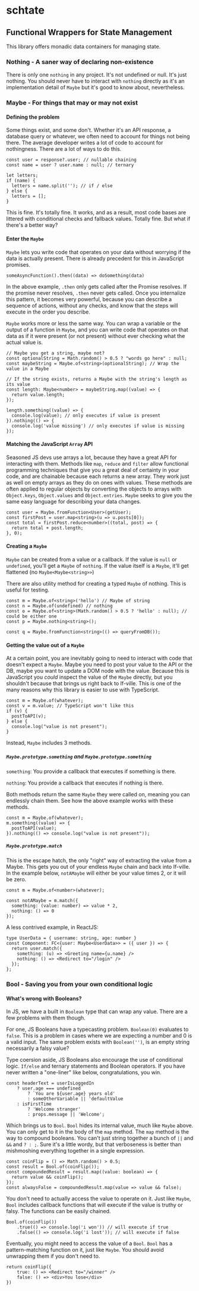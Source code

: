 # schtate

## Functional Wrappers for State Management

This library offers monadic data containers for managing state.

### Nothing - A saner way of declaring non-existence

There is only one `nothing` in any project. It's not undefined or null. It's just nothing. You should
never have to interact with `nothing` directly as it's an implementation
detail of `Maybe` but it's good to know about, nevertheless.

### Maybe - For things that may or may not exist

#### Defining the problem

Some things exist, and some don't. Whether it's an API response, a database query or whatever, we often need to
account for things not being there. The average developer writes a lot of code to account for nothingness. There are
a lot of ways to do this.

```
const user = response?.user; // nullable chaining
const name = user ? user.name : null; // ternary

let letters;
if (name) {
  letters = name.split(''); // if / else
} else {
  letters = [];
}
```

This is fine. It's totally fine. It works, and as a result, most code bases are littered with conditional checks and
fallback values. Totally fine. But what if there's a better way?

#### Enter the `Maybe`

`Maybe` lets you write code that operates on your data without worrying
if the data is actually present. There is already precedent for this in JavaScript promises.

```
someAsyncFunction().then((data) => doSomething(data)
```

In the above example, `.then` only gets called after the Promise resolves. If the promise never
resolves, `.then` never gets called. Once you internalize this pattern, it becomes very powerful, because you
can describe a sequence of actions, without any checks, and know that the steps will execute in the order you
describe.

`Maybe` works more or less the same way. You can wrap a variable or the output of a function in `Maybe`,
and you can write code that operates on that data as if it were present (or not present) without ever checking
what the actual value is.

```
// Maybe you get a string, maybe not?
const optionalString = Math.random() > 0.5 ? "words go here" : null;
const maybeString = Maybe.of<string>(optionalString); // Wrap the value in a Maybe

// If the string exists, returns a Maybe with the string's length as its value
const length: Maybe<number> = maybeString.map((value) => {
  return value.length;
});

length.something((value) => {
  console.log(value); // only executes if value is present
}).nothing(() => {
  console.log('value missing') // only executes if value is missing
});
```

#### Matching the JavaScript `Array` API

Seasoned JS devs use arrays a lot, because they have a great API for interacting with them. Methods like
`map`, `reduce` and `filter` allow functional programming techniques that give you a great deal of certainty
in your code, and are chainable because each returns a new array. They work just as well on empty arrays as
they do on ones with values. These methods are often applied to regular objects
by converting the objects to arrays with `Object.keys`, `Object.values` and `Object.entries`. `Maybe` seeks
to give you the same easy language for describing your data changes.

```
const user = Maybe.fromFunction<User>(getUser);
const firstPost = user.map<string>(u => u.posts[0]);
const total = firstPost.reduce<number>((total, post) => {
  return total + post.length;
}, 0);
```

#### Creating a `Maybe`

`Maybe` can be created from a value or a callback. If the value is `null` or `undefined`, you'll get a
`Maybe` of `nothing`. If the value itself is a `Maybe`, it'll get flattened (no `Maybe<Maybe<string>>`)

There are also utility method for creating a typed `Maybe` of nothing. This is useful for testing.

```
const m = Maybe.of<string>('hello') // Maybe of string
const n = Maybe.of(undefined) // nothing
const o = Maybe.of<string>(Math.random() > 0.5 ? 'hello' : null); // could be either one
const p = Maybe.nothing<string>();

const q = Maybe.fromFunction<string>(() => queryFromDB());
```

#### Getting the value out of a `Maybe`

At a certain point, you are inevitably going to need to interact with code that doesn't expect a `Maybe`.
Maybe you need to post your value to the API or the DB, maybe you want to update a DOM node with the value.
Because this is JavaScript you _could_ inspect the value of the `Maybe` directly, but you shouldn't because
that brings us right back to If-ville. This is one of the many reasons why this library is easier to use with
TypeScript.

```
const m = Maybe.of(whatever);
const v = m.value; // TypeScript won't like this
if (v) {
  postToAPI(v);
} else {
  console.log("value is not present");
}
```

Instead, `Maybe` includes 3 methods.

##### `Maybe.prototype.something` and `Maybe.prototype.something`

`something`: You provide a callback that executes if something is there.

`nothing`: You provide a callback that executes if nothing is there.

Both methods return the same `Maybe` they were called on, meaning you can endlessly chain them. See how
the above example works with these methods.

```
const m = Maybe.of(whatever);
m.something((value) => {
  postToAPI(value);
}).nothing(() => console.log("value is not present"));
```

##### `Maybe.prototype.match`

This is the escape hatch, the only "right" way of extracting the value from a Maybe. This gets you out of your endless
`Maybe` chain and back into If-ville. In the example below, `notAMaybe` will either be your value times 2, or it will be zero.

```
const m = Maybe.of<number>(whatever);

const notAMaybe = m.match({
  something: (value: number) => value * 2,
  nothing: () => 0
});
```

A less contrived example, in ReactJS:

```
type UserData = { username: string, age: number }
const Component: FC<{user: Maybe<UserData>> = ({ user }) => {
  return user.match({
    something: (u) => <Greeting name={u.name} />
    nothing: () => <Redirect to="/login" />
  });
};
```

### Bool - Saving you from your own conditional logic

#### What's wrong with Booleans?

In JS, we have a built in `Boolean` type that can wrap any value.
There are a few problems with them though.

For one, JS Booleans have a typecasting problem. `Boolean(0)` evaluates to `false`.
This is a problem in cases where we are expecting a number and 0 is a valid
input. The same problem exists with `Boolean('')`, is an empty
string necessarily a falsy value?

Type coersion aside, JS Booleans also encourage the use of conditional
logic. `If/else` and ternary statements and Boolean operators. If you have
never written a "one-liner" like below, congratulations, you win.

```
const headerText = userIsLoggedIn
    ? user.age === undefined
        ? `You are ${user.age} years old'
        : someOtherVariable || 'defaultValue
    : isFirstTime
        ? 'Welcome stranger'
        : props.message || 'Welcome';
```

Which brings us to `Bool`. `Bool` hides its internal value, much like
`Maybe` above. You can only get to it in the body of the `map` method.
The `map` method is the way to compound booleans. You can't just string
together a bunch of `||` and `&&` and `? : ;`. Sure it's a little wordy,
but that verboseness is better than mishmoshing everything together in
a single expression.

```
const coinFlip = () => Math.random() > 0.5;
const result = Bool.of(coinFlip());
const compoundedResult = result.map((value: boolean) => {
  return value && coinFlip();
});
const alwaysFalse = compoundedResult.map(value => value && false);
```

You don't need to actually access the value to operate on it. Just like
`Maybe`, `Bool` includes callback functions that will execute if the value
is truthy or falsy. The functions can be easily chained.

```
Bool.of(coinFlip())
    .true(() => console.log('i won')) // will execute if true
    .false(() => console.log('i lost')); // will execute if false
```

Eventually, you might need to access the value of a `Bool`. `Bool` has
a pattern-matching function on it, just like `Maybe`. You should
avoid unwrapping them if you don't need to.

```
return coinFlip({
    true: () => <Redirect to="/winner" />
    false: () => <div>You lose</div>
})
```
